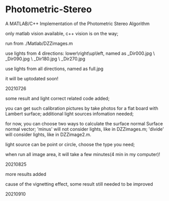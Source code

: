 # Photometric-Stereo
A MATLAB/C++ Implementation of the Photometric Stereo Algorithm

only matlab vision available, c++ vision is on the way;

run from ./Matlab/DZZimages.m

use lights from 4 directions: lower\right\up\left, named as _Dir000.jpg \\ _Dir090.jpg \\ _Dir180.jpg \\ _Dir270.jpg

use lights from all directions, named as full.jpg

it will be uptodated soon!

20210726


some result and light correct related code added;

you can get such calibration pictures by take photos for a flat board with Lambert surface; 
additional light sources infomation needed;

for now, you can choose two ways to calculate the surface normal Surface normal vector; 'minus' will not consider lights, like in DZZimages.m; 'divide' will consider lights, like in DZZimage2.m.

light source can be point or circle, choose the type you need;

when run all image area, it will take a few minutes(4 min in my computer)!

20210825


more results added

cause of the vignetting effect, some result still needed to be improved

20210910
